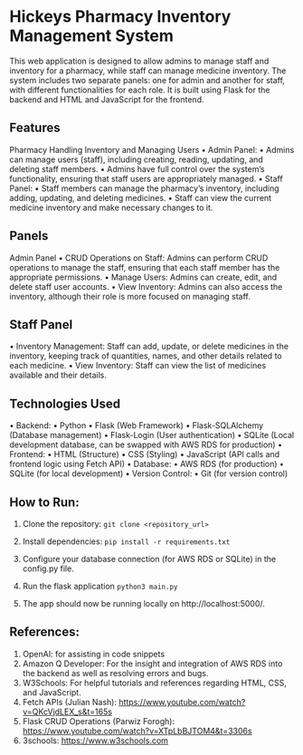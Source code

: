 # Hickeys Pharmacy Inventory Management System

This web application is designed to allow admins to manage staff and inventory for a pharmacy, while staff can manage medicine inventory. The system includes two separate panels: one for admin and another for staff, with different functionalities for each role. It is built using Flask for the backend and HTML and JavaScript for the frontend.

## Features

Pharmacy Handling Inventory and Managing Users
• Admin Panel:
• Admins can manage users (staff), including creating, reading, updating, and deleting staff members.
• Admins have full control over the system’s functionality, ensuring that staff users are appropriately managed.
• Staff Panel:
• Staff members can manage the pharmacy’s inventory, including adding, updating, and deleting medicines.
• Staff can view the current medicine inventory and make necessary changes to it.

## Panels

Admin Panel
• CRUD Operations on Staff: Admins can perform CRUD operations to manage the staff, ensuring that each staff member has the appropriate permissions.
• Manage Users: Admins can create, edit, and delete staff user accounts.
• View Inventory: Admins can also access the inventory, although their role is more focused on managing staff.

## Staff Panel

• Inventory Management: Staff can add, update, or delete medicines in the inventory, keeping track of quantities, names, and other details related to each medicine.
• View Inventory: Staff can view the list of medicines available and their details.

## Technologies Used

• Backend:
• Python
• Flask (Web Framework)
• Flask-SQLAlchemy (Database management)
• Flask-Login (User authentication)
• SQLite (Local development database, can be swapped with AWS RDS for production)
• Frontend:
• HTML (Structure)
• CSS (Styling)
• JavaScript (API calls and frontend logic using Fetch API)
• Database:
• AWS RDS (for production)
• SQLite (for local development)
• Version Control:
• Git (for version control)

## How to Run:

1. Clone the repository:
   `git clone <repository_url>`

2. Install dependencies:
   `pip install -r requirements.txt`

3. Configure your database connection (for AWS RDS or SQLite) in the config.py file.
4. Run the flask application
   `python3 main.py`
5. The app should now be running locally on http://localhost:5000/.

## References:

1. OpenAI: for assisting in code snippets
2. Amazon Q Developer: For the insight and integration of AWS RDS into the backend as well as resolving errors and bugs.
3. W3Schools: For helpful tutorials and references regarding HTML, CSS, and JavaScript.
4. Fetch APIs (Julian Nash): https://www.youtube.com/watch?v=QKcVjdLEX_s&t=165s
5. Flask CRUD Operations (Parwiz Forogh): https://www.youtube.com/watch?v=XTpLbBJTOM4&t=3306s
6. 3schools: https://www.w3schools.com

